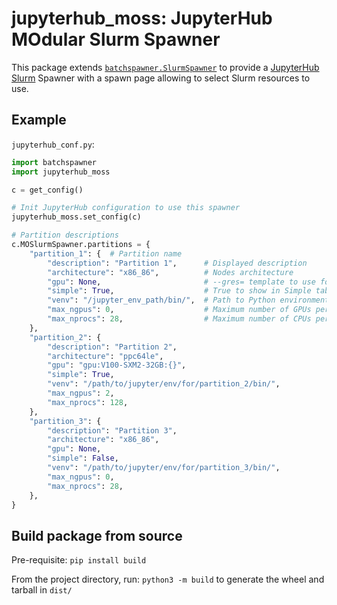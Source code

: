 # jupyterhub_moss: JupyterHub MOdular Slurm Spawner

This package extends [`batchspawner.SlurmSpawner`](https://github.com/jupyterhub/batchspawner) to provide a [JupyterHub](https://jupyterhub.readthedocs.io/) [Slurm](https://slurm.schedmd.com/) Spawner with a spawn page allowing to select Slurm resources to use.

## Example

`jupyterhub_conf.py`:

```python
import batchspawner
import jupyterhub_moss

c = get_config()

# Init JupyterHub configuration to use this spawner
jupyterhub_moss.set_config(c)

# Partition descriptions
c.MOSlurmSpawner.partitions = {
    "partition_1": {  # Partition name
        "description": "Partition 1",      # Displayed description
        "architecture": "x86_86",          # Nodes architecture
        "gpu": None,                       # --gres= template to use for requesting GPUs
        "simple": True,                    # True to show in Simple tab
        "venv": "/jupyter_env_path/bin/",  # Path to Python environment bin/ used to start jupyter on the Slurm nodes 
        "max_ngpus": 0,                    # Maximum number of GPUs per node
        "max_nprocs": 28,                  # Maximum number of CPUs per node
    },
    "partition_2": {
        "description": "Partition 2",
        "architecture": "ppc64le",
        "gpu": "gpu:V100-SXM2-32GB:{}",
        "simple": True,
        "venv": "/path/to/jupyter/env/for/partition_2/bin/",
        "max_ngpus": 2,
        "max_nprocs": 128,
    },
    "partition_3": {
        "description": "Partition 3",
        "architecture": "x86_86",
        "gpu": None,
        "simple": False,
        "venv": "/path/to/jupyter/env/for/partition_3/bin/",
        "max_ngpus": 0,
        "max_nprocs": 28,
    },
}
```

## Build package from source

Pre-requisite: `pip install build`

From the project directory, run: `python3 -m build` to generate the wheel and tarball in `dist/`
